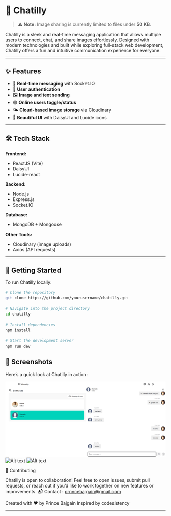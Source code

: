 # 💬 Chatilly

> ⚠️ **Note:** Image sharing is currently limited to files under **50 KB**.

Chatilly is a sleek and real-time messaging application that allows multiple users to connect, chat, and share images effortlessly. Designed with modern technologies and built while exploring full-stack web development, Chatilly offers a fun and intuitive communication experience for everyone.

---

## ✨ Features

- 🔁 **Real-time messaging** with Socket.IO
- 🔐 **User authentication**
- 🖼️ **Image and text sending**
- 🟢 **Online users toggle/status**
- 🌤️ **Cloud-based image storage** via Cloudinary
- 🎨 **Beautiful UI** with DaisyUI and Lucide icons

---

## 🛠️ Tech Stack

**Frontend:**
- ReactJS (Vite)
- DaisyUI
- Lucide-react

**Backend:**
- Node.js
- Express.js
- Socket.IO

**Database:**
- MongoDB + Mongoose

**Other Tools:**
- Cloudinary (image uploads)
- Axios (API requests)

---

## 🚀 Getting Started

To run Chatilly locally:

```bash
# Clone the repository
git clone https://github.com/yourusername/chatilly.git

# Navigate into the project directory
cd chatilly

# Install dependencies
npm install

# Start the development server
npm run dev

```

## 📸 Screenshots

Here’s a quick look at Chatilly in action:

![Alt text](screenshots/Screenshot%202025-06-06%20125447.png)
![Alt text](screenshots/chat.png)
![Alt text](screenshots/chat.png)



🤝 Contributing

Chatilly is open to collaboration! Feel free to open issues, submit pull requests, or reach out if you’d like to work together on new features or improvements.
📬 Contact : prnncebajgain@gmail.com

Created with ❤️ by Prince Bajgain
Inspired by codesistency


---


